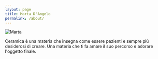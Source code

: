 ```yaml
---
layout: page
title: Marta D'Angelo
permalink: /about/
---
```


![Marta](/assets/pics/marta.png)

Ceramica è una materia che insegna come essere pazienti e sempre più desiderosi di creare. Una materia che ti fa amare il suo percorso e adorare l'oggetto finale.

